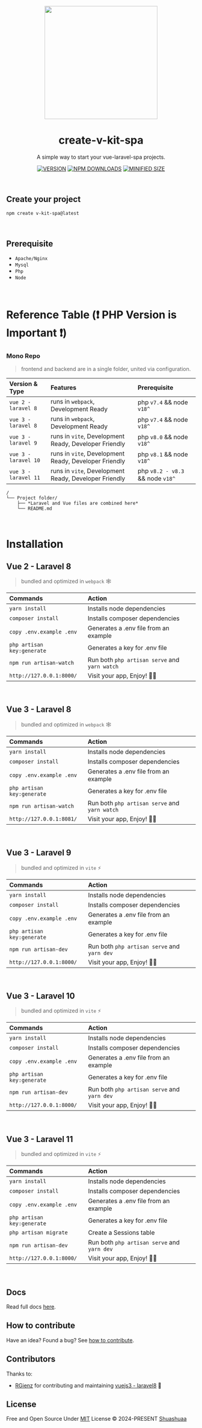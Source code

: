 <br>

<div align="center">
<img src="https://gitlab.com/shuashuaa/v-kit-app/-/raw/main/@shuashuaa-v-kit.png?ref_type=heads" width="300" />
</div>

<div align="center">
<h1>create-v-kit-spa</h1>
</div>

<div align="center">
<p>
A simple way to start your vue-laravel-spa projects.
<!-- A collection of vue-laravel-spa boilerplates Powered by vue, laravel, <br>
vite/webpack, vuetify and pinia. up-to-date, ready for local-deployment and fully customizable. -->
<!-- Looking for a boilerplate for your next project? Kickstart it with v-kit-spa now! -->
</p>

</div>

<div align="center">
<p>
<!-- https://shields.io/badges/npm-package-minimized-gzipped-size-scoped -->
<!-- 	https://simpleicons.org/ -->
<!-- <a href="https://www.npmjs.com/package/create-v-kit-spa"><img src="https://img.shields.io/npm/v/create-v-kit-spa?color=c95f8b&amp;label=" alt="NPM version"></a>
<a href="https://www.npmjs.com/package/create-v-kit-spa"><img src="https://img.shields.io/npm/dw/create-v-kit-spa?style=flat-square" alt="NPM downloads"></a>
<a href="https://github.com/shuashuaa/v-kit/blob/main/LICENSE"><img src="https://img.shields.io/npm/v/create-v-kit-spa?style=flat-square" alt="License"></a> -->
<a href="https://github.com/shuashuaa/v-kit/blob/main/LICENSE"><img src="https://img.shields.io/npm/v/create-v-kit-spa?style=flat-square&logo=npm&color=ffe963" alt="VERSION"></a>
<a href="https://www.npmjs.com/package/create-v-kit-spa"><img src="https://img.shields.io/npm/dw/create-v-kit-spa?style=flat-square&logo=npm&color=ffe963" alt="NPM DOWNLOADS"></a>
<a href="https://github.com/shuashuaa/v-kit/blob/main/LICENSE"><img src="https://img.shields.io/bundlejs/size/create-v-kit-spa?style=flat-square&logo=npm&color=ffe963" alt="MINIFIED SIZE"></a>
<!-- 007EC6 -->
</p>

</div>
<!-- [![npm](https://img.shields.io/npm/v/@shuashuaa/vkit?color=c95f8b&amp;label=)](https://www.npmjs.com/package/vkit)
[![npm](https://img.shields.io/npm/dw/@shuashuaa/vkit?style=flat-square)](https://www.npmjs.com/package/vkit)
[![GitHub](https://img.shields.io/github/license/shuashuaa/v-kit?style=flat-square)](https://github.com/shuashuaa/v-kit/blob/main/LICENSE) -->
<br>

## Create your project

```sh
npm create v-kit-spa@latest
```
<br>

## Prerequisite

- `Apache/Nginx`
- `Mysql`
- `Php`
- `Node`

<!-- > Php to Laravel Version Table

| Php Version     | Laravel Version    |
| :-------------- | :------------------|
| `7.4`           | `^8.0x`            |
| `8.0`           | `^9.0x`            |
| `8.1`           | `^10.0x`           |
| `8.2`           | `^11.0x`           | -->

<!-- Download PHP Versions
https://windows.php.net/downloads/releases/archives/php-8.0.9-Win32-vs16-x64.zip -->

<br>

# Reference Table (❗ PHP Version is Important ❗)

### Mono Repo
> frontend and backend are in a single folder, united via configuration.

| Version & Type       |  Features                                                | Prerequisite                    |
| :--------------------|  :-------------------------------------------------------| :-------------------------------|
| `vue 2 - laravel 8`  |  runs in `webpack`, Development Ready                    | php `v7.4` && node `v18^`       |
| `vue 3 - laravel 8`  |  runs in `webpack`, Development Ready                    | php `v7.4` && node `v18^`       |
| `vue 3 - laravel 9`  |  runs in `vite`, Development Ready, Developer Friendly   | php `v8.0` && node `v18^`       |
| `vue 3 - laravel 10` |  runs in `vite`, Development Ready, Developer Friendly   | php `v8.1` && node `v18^`       |
| `vue 3 - laravel 11` |  runs in `vite`, Development Ready, Developer Friendly   | php `v8.2 - v8.3` && node `v18^`|

```
/
└── Project folder/
    ├── *Laravel and Vue files are combined here*
    └── README.md
```

<!-- ### Decoupled Repo
> frontend and backend are separated, much easier to update/upgrade either if needed.

| Version & Type            | Structure    |             Features                                                  | Prerequisite      |
| :------------------------ | :------------| :---------------------------------------------------------------------| :-----------------|
| `vue 3 - laravel 8`       | `Decoupled`  | runs in `vite` w/ the following: `pinia`, `vuetify 3`, `vue-router`, `developer friendly` |php `v7.4` && node `^18x` |

```
/
├── FrontEnd/
│   └── Vuejs files
└── Backend/
    └── Laravel files
``` -->
<br>

# Installation

<!-- [![cli-frames](http://i.imgur.com/RjY2kCn.gif)](#) -->

## Vue 2 - Laravel 8

> bundled and optimized in `webpack` 🕸️
  
| Commands                    | Action                                       |
| :-------------------------- | :--------------------------------------------|
| `yarn install`              | Installs node dependencies                   |
| `composer install`          | Installs composer dependencies               |
| `copy .env.example .env`    | Generates a .env file from an example        |
| `php artisan key:generate`  | Generates a key for .env file                |
| `npm run artisan-watch`     | Run both `php artisan serve` and `yarn watch`|
| `http://127.0.0.1:8000/`    | Visit your app, Enjoy! 🎉🎉                 |
<br>

## Vue 3 - Laravel 8

> bundled and optimized in `webpack` 🕸️

| Commands                  | Action                                       |
| :------------------------ | :--------------------------------------------|
| `yarn install`            | Installs node dependencies                   |
| `composer install`        | Installs composer dependencies               |
| `copy .env.example .env`  | Generates a .env file from an example        |
| `php artisan key:generate`| Generates a key for .env file                |
| `npm run artisan-watch`   | Run both `php artisan serve` and `yarn watch`|
| `http://127.0.0.1:8081/`  | Visit your app, Enjoy! 🎉🎉                 |
<br>

## Vue 3 - Laravel 9

> bundled and optimized in `vite` ⚡

| Commands                  | Action                                       |
| :------------------------ | :--------------------------------------------|
| `yarn install`            | Installs node dependencies                   |
| `composer install`        | Installs composer dependencies               |
| `copy .env.example .env`  | Generates a .env file from an example        |
| `php artisan key:generate`| Generates a key for .env file                |
| `npm run artisan-dev`     | Run both `php artisan serve` and `yarn dev`  |
| `http://127.0.0.1:8000/`  | Visit your app, Enjoy! 🎉🎉                 |
<br>

## Vue 3 - Laravel 10

> bundled and optimized in `vite` ⚡

| Commands                  | Action                                       |
| :------------------------ | :--------------------------------------------|
| `yarn install`            | Installs node dependencies                   |
| `composer install`        | Installs composer dependencies               |
| `copy .env.example .env`  | Generates a .env file from an example        |
| `php artisan key:generate`| Generates a key for .env file                |
| `npm run artisan-dev`     | Run both `php artisan serve` and `yarn dev`  |
| `http://127.0.0.1:8000/`  | Visit your app, Enjoy! 🎉🎉                 |
<br>

## Vue 3 - Laravel 11

> bundled and optimized in `vite` ⚡

| Commands                  | Action                                       |
| :------------------------ | :--------------------------------------------|
| `yarn install`            | Installs node dependencies                   |
| `composer install`        | Installs composer dependencies               |
| `copy .env.example .env`  | Generates a .env file from an example        |
| `php artisan key:generate`| Generates a key for .env file                |
| `php artisan migrate`     | Create a Sessions table                      |
| `npm run artisan-dev`     | Run both `php artisan serve` and `yarn dev`  |
| `http://127.0.0.1:8000/`  | Visit your app, Enjoy! 🎉🎉                 |
<br>

## Docs
Read full docs [here](https://github.com/Shuashuaa/v-kit-spa#readme).

## How to contribute
Have an idea? Found a bug? See [how to contribute](https://github.com/Shuashuaa/v-kit-spa/wiki/Contributing).

## Contributors
Thanks to:
- [RGienz](https://github.com/RGienz) for contributing and maintaining [vuejs3 - laravel8](#vue-3---laravel-8) 👏
<!-- <br>

## Changelog
To learn about the specific changes in each release, check the [Changelog](./Changelog).
<br> -->

## License
Free and Open Source Under [MIT](./LICENSE) License &copy; 2024-PRESENT [Shuashuaa](https://github.com/Shuashuaa)
